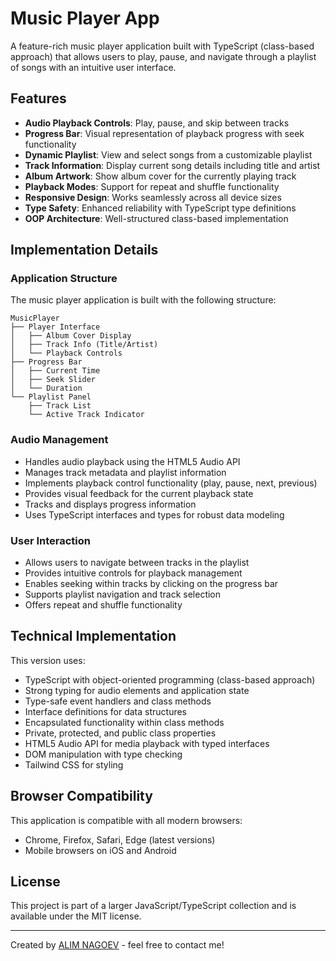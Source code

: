 # Music Player App

A feature-rich music player application built with TypeScript (class-based approach) that allows users to play, pause, and navigate through a playlist of songs with an intuitive user interface.

## Features

- **Audio Playback Controls**: Play, pause, and skip between tracks
- **Progress Bar**: Visual representation of playback progress with seek functionality
- **Dynamic Playlist**: View and select songs from a customizable playlist
- **Track Information**: Display current song details including title and artist
- **Album Artwork**: Show album cover for the currently playing track
- **Playback Modes**: Support for repeat and shuffle functionality
- **Responsive Design**: Works seamlessly across all device sizes
- **Type Safety**: Enhanced reliability with TypeScript type definitions
- **OOP Architecture**: Well-structured class-based implementation

## Implementation Details

### Application Structure

The music player application is built with the following structure:

```
MusicPlayer
├── Player Interface
│   ├── Album Cover Display
│   ├── Track Info (Title/Artist)
│   └── Playback Controls
├── Progress Bar
│   ├── Current Time
│   ├── Seek Slider
│   └── Duration
└── Playlist Panel
    ├── Track List
    └── Active Track Indicator
```

### Audio Management

- Handles audio playback using the HTML5 Audio API
- Manages track metadata and playlist information
- Implements playback control functionality (play, pause, next, previous)
- Provides visual feedback for the current playback state
- Tracks and displays progress information
- Uses TypeScript interfaces and types for robust data modeling

### User Interaction

- Allows users to navigate between tracks in the playlist
- Provides intuitive controls for playback management
- Enables seeking within tracks by clicking on the progress bar
- Supports playlist navigation and track selection
- Offers repeat and shuffle functionality

## Technical Implementation

This version uses:

- TypeScript with object-oriented programming (class-based approach)
- Strong typing for audio elements and application state
- Type-safe event handlers and class methods
- Interface definitions for data structures
- Encapsulated functionality within class methods
- Private, protected, and public class properties
- HTML5 Audio API for media playback with typed interfaces
- DOM manipulation with type checking
- Tailwind CSS for styling

## Browser Compatibility

This application is compatible with all modern browsers:

- Chrome, Firefox, Safari, Edge (latest versions)
- Mobile browsers on iOS and Android

## License

This project is part of a larger JavaScript/TypeScript collection and is available under the MIT license.

---
Created by [ALIM NAGOEV](https://github.com/nagoev-id) - feel free to contact me!

